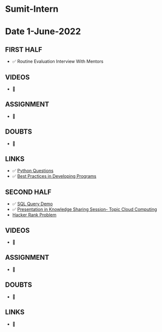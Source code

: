 # Sumit-Intern

# Date 1-June-2022


## FIRST HALF

- ✅ Routine Evaluation Interview With Mentors 

## VIDEOS
- 🚫


## ASSIGNMENT
- 🚫


## DOUBTS
- 🚫


## LINKS
- ✅ [Python Questions](https://intellipaat.com/blog/interview-question/python-interview-questions/)
- ✅ [Best Practices in Developing Programs](https://www.cs.utexas.edu/~mitra/csSummer2014/cs312/lectures/bestPractices.html)


## SECOND HALF 
- ✅ [SQL Query Demo](https://docs.google.com/document/d/1KnF6wypp73QNvCRrwGUATg9ujUj45n00-399ttJZY-Y/edit#heading=h.44yadiko4lnu)
- ✅ [Presentation in Knowledge Sharing Session- Topic Cloud Computing](https://docs.google.com/presentation/d/1P6mEIpYGoqFZpqA4QZCrbeKTXUtuTdgrPuOdo_klFX8/edit#slide=id.p1)
- [Hacker Rank Problem](https://github.com/sp18-interns/Sumit-Intern/tree/main/1-June-2022/Hacker_Rank)

## VIDEOS
- 🚫


## ASSIGNMENT
- 🚫


## DOUBTS
- 🚫


## LINKS
- 🚫


